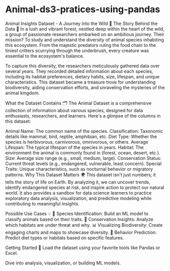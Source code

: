 # Animal-ds3-pratices-using-pandas

 Animal Insights Dataset - A Journey into the Wild 🌳
The Story Behind the Data 📖
In a lush and vibrant forest, nestled deep within the heart of the wild, a group of passionate researchers embarked on an ambitious journey. Their mission? To study and understand the diversity of animal species inhabiting this ecosystem. From the majestic predators ruling the food chain to the tiniest critters scurrying through the underbrush, every creature was essential to the ecosystem's balance.

To capture this diversity, the researchers meticulously gathered data over several years. They recorded detailed information about each species, including its habitat preferences, dietary habits, size, lifespan, and unique characteristics. This dataset became a treasure trove for understanding biodiversity, aiding conservation efforts, and unraveling the mysteries of the animal kingdom.

What the Dataset Contains 🗂️
The Animal Dataset is a comprehensive collection of information about various species, designed for data enthusiasts, researchers, and learners. Here's a glimpse of the columns in this dataset:

Animal Name: The common name of the species.
Classification: Taxonomic details like mammal, bird, reptile, amphibian, etc.
Diet Type: Whether the species is herbivorous, carnivorous, omnivorous, or others.
Average Lifespan: The typical lifespan of the species in years.
Habitat: The environment the animal is commonly found in (forest, ocean, desert, etc.).
Size: Average size range (e.g., small, medium, large).
Conservation Status: Current threat levels (e.g., endangered, vulnerable, least concern).
Special Traits: Unique characteristics, such as nocturnal behavior or migratory patterns.
Why This Dataset Matters 🌍
This dataset isn't just numbers; it tells the story of life on Earth. By analyzing it, we can uncover trends, identify endangered species at risk, and inspire action to protect our natural world. It also provides a sandbox for data science learners to practice exploratory data analysis, visualization, and predictive modeling while contributing to meaningful insights.

Possible Use Cases 💡
🐾 Species Identification: Build an ML model to classify animals based on their traits.
🌱 Conservation Insights: Analyze which habitats are under threat and why.
📊 Visualizing Biodiversity: Create engaging charts and maps to showcase diversity.
🧠 Behavior Prediction: Predict diet types or habitats based on specific features.

Getting Started 🚀
Load the dataset using your favorite tools like Pandas or Excel.

Dive into analysis, visualization, or building ML models.
